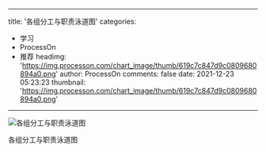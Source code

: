 
---
title: '各组分工与职责泳道图'
categories: 
 - 学习
 - ProcessOn
 - 推荐
headimg: 'https://img.processon.com/chart_image/thumb/619c7c847d9c0809680894a0.png'
author: ProcessOn
comments: false
date: 2021-12-23 05:23:23
thumbnail: 'https://img.processon.com/chart_image/thumb/619c7c847d9c0809680894a0.png'
---

<div>   
<img class="thumb" alt="各组分工与职责泳道图" src="https://img.processon.com/chart_image/thumb/619c7c847d9c0809680894a0.png" referrerpolicy="no-referrer">
<p>各组分工与职责泳道图</p>  
</div>
            